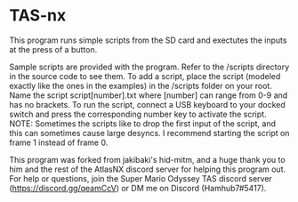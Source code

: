 # TAS-nx

This program runs simple scripts from the SD card and exectutes the inputs at the press of a button.

Sample scripts are provided with the program. Refer to the /scripts directory in the source code to see them.
To add a script, place the script (modeled exactly like the ones in the examples) in the /scripts folder on your root. Name the script script[number].txt where [number] can range from 0-9 and has no brackets.
To run the script, connect a USB keyboard to your docked switch and press the corresponding number key to activate the script.
NOTE: Sometimes the scripts like to drop the first input of the script, and this can sometimes cause large desyncs. I recommend starting the script on frame 1 instead of frame 0.

This program was forked from jakibaki's hid-mitm, and a huge thank you to him and the rest of the AtlasNX discord server for helping this program out.
For help or questions, join the Super Mario Odyssey TAS discord server (https://discord.gg/qeamCcV) or DM me on Discord (Hamhub7#5417).
